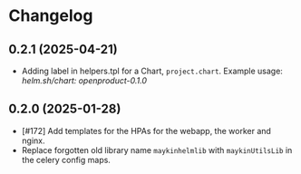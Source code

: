 # Changelog


## 0.2.1 (2025-04-21)

- Adding label in helpers.tpl for a Chart, `project.chart`. Example usage: *helm.sh/chart: openproduct-0.1.0*


## 0.2.0 (2025-01-28)

- [#172] Add templates for the HPAs for the webapp, the worker and nginx.
- Replace forgotten old library name `maykinhelmlib` with `maykinUtilsLib` in the celery config maps.